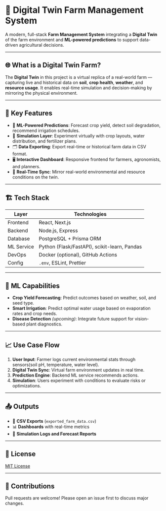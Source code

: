 # 🌾 Digital Twin Farm Management System

A modern, full-stack **Farm Management System** integrating a **Digital Twin** of the farm environment and **ML-powered predictions** to support data-driven agricultural decisions.

---

## 🌐 What is a Digital Twin Farm?

The **Digital Twin** in this project is a virtual replica of a real-world farm — capturing live and historical data on **soil**, **crop health**, **weather**, and **resource usage**. It enables real-time simulation and decision-making by mirroring the physical environment.

---

## 🧠 Key Features

- 🌱 **ML-Powered Predictions**: Forecast crop yield, detect soil degradation, recommend irrigation schedules.
- 🧪 **Simulation Layer**: Experiment virtually with crop layouts, water distribution, and fertilizer plans.
- 🗂 **Data Exporting**: Export real-time or historical farm data in CSV format.
- 🖥 **Interactive Dashboard**: Responsive frontend for farmers, agronomists, and planners.
- 🔄 **Real-Time Sync**: Mirror real-world environmental and resource conditions on the twin.

---

## 🏗️ Tech Stack

| Layer        | Technologies                       |
|--------------|------------------------------------|
| Frontend     | React, Next.js                     |
| Backend      | Node.js, Express                   |
| Database     | PostgreSQL + Prisma ORM            |
| ML Service   | Python (Flask/FastAPI), scikit-learn, Pandas |
| DevOps       | Docker (optional), GitHub Actions  |
| Config       | `.env`, ESLint, Prettier           |

---

## 🤖 ML Capabilities

- **Crop Yield Forecasting**: Predict outcomes based on weather, soil, and seed type.
- **Smart Irrigation**: Predict optimal water usage based on evaporation rates and crop needs.
- **Disease Detection** *(upcoming)*: Integrate future support for vision-based plant diagnostics.

---

## 📈 Use Case Flow

1. **User Input**: Farmer logs current environmental stats through sensors(soil pH, temperature, water level).
2. **Digital Twin Sync**: Virtual farm environment updates in real time.
3. **Prediction Engine**: Backend ML service recommends actions.
4. **Simulation**: Users experiment with conditions to evaluate risks or optimizations.

---

## 📤 Outputs

- 📄 **CSV Exports** (`exported_farm_data.csv`)
- 📊 **Dashboards** with real-time metrics
- 🔁 **Simulation Logs and Forecast Reports**

---

## 📜 License

[MIT License](LICENSE)

---

## 🤝 Contributions

Pull requests are welcome! Please open an issue first to discuss major changes.
